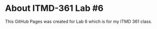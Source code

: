# About ITMD-361 Lab #6
This GitHub Pages was created for Lab 6 which is for my ITMD 361 class.




